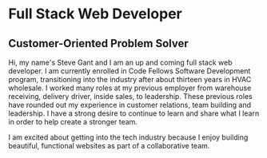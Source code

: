 # Full Stack Web Developer

## Customer-Oriented Problem Solver

Hi, my name's Steve Gant and I am an up and coming full stack web developer. I am currently enrolled in Code Fellows Software Development program, transitioning into the industry after about thirteen years in HVAC wholesale. I worked many roles at my previous employer from warehouse receiving, delivery driver, inside sales, to leadership. These previous roles have rounded out my experience in customer relations, team building and leadership. I have a strong desire to continue to learn and share what I learn in order to help create a stronger team.

I am excited about getting into the tech industry because I enjoy building beautiful, functional websites as part of a collaborative team.
